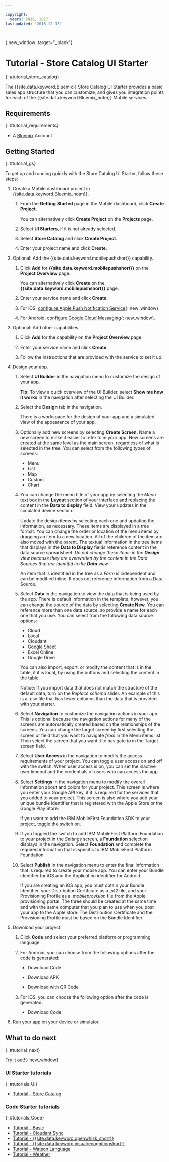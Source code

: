 ```yaml
---

copyright:
  years: 2016, 2017
lastupdated: "2016-12-15"

---
```


{:new_window: target="_blank"}

# Tutorial - Store Catalog UI Starter
{: #tutorial_store_catalog}

The {{site.data.keyword.Bluemix}} Store Catalog UI Starter provides a basic sales app structure that you can customize, and gives you integration points for each of the {{site.data.keyword.Bluemix_notm}} Mobile services.


## Requirements
{: #tutorial_requirements}

* A [Bluemix](http://bluemix.net) Account


## Getting Started
{: #tutorial_gs}

To get up and running quickly with the Store Catalog UI Starter, follow these steps:

1. Create a Mobile dashboard project in {{site.data.keyword.Bluemix_notm}}.

   1. From the **Getting Started** page in the Mobile dashboard, click **Create Project**.

      You can alternatively click **Create Project** on the **Projects** page.

   2. Select **UI Starters**, if it is not already selected.

   3. Select **Store Catalog** and click **Create Project**.

   4. Enter your project name and click **Create**.

2. Optional: Add the {{site.data.keyword.mobilepushshort}} capability.

   1. Click **Add** for **{{site.data.keyword.mobilepushshort}}** on the **Project Overview** page.

      You can alternatively click **Create** on the **{{site.data.keyword.mobilepushshort}}** page.

   2. Enter your service name and click **Create**.

   3. For iOS, [configure Apple Push Notification Service](/docs/services/mobilepush/t_push_provider_ios.html){: new_window}.

   4. For Android, [configure Google Cloud Messaging](/docs/services/mobilepush/t_push_provider_android.html){: new_window}.

3. Optional: Add other capabilities.

   1. Click **Add** for the capability on the **Project Overview** page.

   2. Enter your service name and click **Create**.

   3. Follow the instructions that are provided with the service to set it up.

4. Design your app.

   1. Select **UI Builder** in the navigation menu to customize the design of your app.
   
		**Tip:** To view a quick overview of the UI Builder, select **Show me how it works** in the navigation after selecting the UI Builder.

   2. Select the **Design** tab in the navigation.

      There is a workspace for the design of your app and a simulated view of the appearance of your app.

   3. Optionally add new screens by selecting **Create Screen**. Name a new screen to make it easier to refer to in your app. New screens are created at the same level as the main screen, regardless of what is selected in the tree. You can select from the following types of screens:
      * Menu
      * List
      * Map
      * Custom
      * Chart	   

   4. You can change the menu title of your app by selecting the *Menu* text box in the **Layout** section of your interface and replacing the content in the **Data to display** field. View your updates in the simulated device section.

      Update the design items by selecting each one and updating the information, as necessary. These items are displayed in a tree format. You can change the order or location of the menu items by dragging an item to a new location. All of the children of the item are also moved with the parent. The textual information in the tree items that displays in the **Data to Display** fields reference content in the data source spreadsheet. *Do not change these items in the **Design** view because they are overwritten by the content in the Data Sources that are identifid in the **Data** view.*

		An item that is identified in the tree as a *Form* is independent and can be modified inline. It does not reference information from a Data Source.

   5. Select **Data** in the navigation to view the data that is being used by the app. There is default information in the template; however, you can change the source of the data by selecting **Create New**. You can reference more than one data source, so provide a name for each one that you use. You can select from the following data source options:
      * Cloud
      * Local
      * Cloudant
      * Google Sheet
      * Excel Online
      * Google Drive

      You can also import, export, or modify the content that is in the table, if it is local, by using the buttons and selecting the content in the table.

	  Notice: If you import data that does not match the structure of the default data, turn on the *Replace schema* slider. An example of this is a .csv file that has fewer columns than the data that is provided with your starter.
	  
   6. Select **Navigation** to customize the navigation actions in your app. This is optional because the navigation actions for many of the screens are automatically created based on the relationships of the screens. You can change the target screen by first selecting the screen or field that you want to navigate *from* in the Menu items list. Then select the screen that you want it to navigate *to* in the Target screen field. 

   7. Select **User Access** in the navigation to modify the access requirements of your project. You can toggle user access on and off with the switch. When user access is on, you can set the inactive user timeout and the credentials of users who can access the app.

   8. Select **Settings** in the navigation menu to modify the overall information about and colors for your project. This screen is where you enter your Google API key, if it is required for the services that you added to your project. This screen is also where you add your unique bundle identifier that is registered with the Apple Store or the Google Play Store.

      If you want to add the IBM MobileFirst Foundation SDK to your project, toggle the switch on.

   9. If you toggled the switch to add IBM MobileFirst Platform Foundation to your project in the *Settings* screen, a **Foundation** selection displays in the navigation. Select **Foundation** and complete the required information that is specific to IBM MobileFirst Platform Foundation.

   10. Select **Publish** in the navigation menu to enter the final information that is required to create your mobile app. You can enter your Bundle identifier for iOS and the Application identifier for Android.

       If you are creating an iOS app, you must obtain your Bundle Identifier, your Distribution Certificate as a *.p12* file, and your Provisioning Profile as a *.mobileprovision* file from the Apple provisioning portal. The three should be created at the same time and with the same computer that you plan to use when you post your app to the Apple store. The Distribution Certificate and the Provisioning Profile must be based on the Bundle Identifier. 	

5. Download your project.

   1. Click **Code** and select your preferred platform or programming language.

   2. For Android, you can choose from the following options after the code is generated:

      * Download Code

      * Download APK

      * Download with QR Code

   3. For iOS, you can choose the following option after the code is generated:

      * Download Code

6. Run your app on your device or simulator.


## What to do next
{: #tutorial_next}

[Try it out!](http://console.{DomainName}/mobile/create-project?starter=fb5e31a9-1186-4d46-939e-2f620f35b83b){: new_window}


### UI Starter tutorials
{: #tutorials_UI}

* [Tutorial - Store Catalog](tutorial_store_catalog.html)


### Code Starter tutorials
{: #tutorials_Code}

* [Tutorial - Basic](tutorial.html)
* [Tutorial - Cloudant Sync](tutorial_cloudant_synd.html)
* [Tutorial - {{site.data.keyword.openwhisk_short}}](tutorial_openwhisk.html)
* [Tutorial - {{site.data.keyword.visualrecognitionshort}}](tutorial_visual_recognition.html)
* [Tutorial - Watson Language](tutorial_watson_language.html)
* [Tutorial - Weather](tutorial_weather.html)

